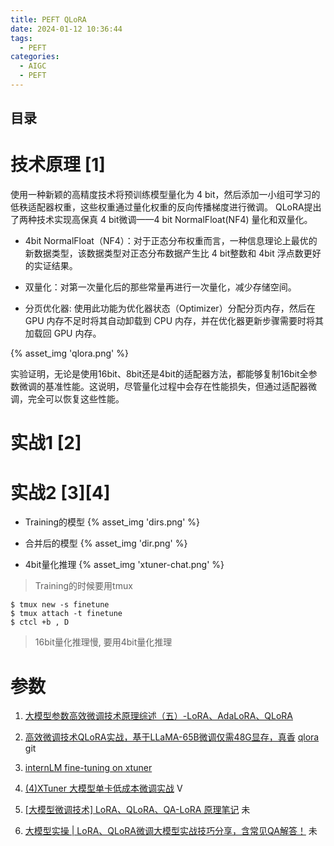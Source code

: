 ```yaml
---
title: PEFT QLoRA
date: 2024-01-12 10:36:44
tags:
  - PEFT
categories:
  - AIGC
  - PEFT
---
```


<p></p>
<!-- more -->

## 目录
<!-- toc -->

# 技术原理 [1]
使用一种新颖的高精度技术将预训练模型量化为 4 bit，然后添加一小组可学习的低秩适配器权重，这些权重通过量化权重的反向传播梯度进行微调。
QLoRA提出了两种技术实现高保真 4 bit微调——4 bit NormalFloat(NF4) 量化和双量化。

+ 4bit NormalFloat（NF4）：对于正态分布权重而言，一种信息理论上最优的新数据类型，该数据类型对正态分布数据产生比 4 bit整数和 4bit 浮点数更好的实证结果。

+ 双量化：对第一次量化后的那些常量再进行一次量化，减少存储空间。

+ 分页优化器:  使用此功能为优化器状态（Optimizer）分配分页内存，然后在 GPU 内存不足时将其自动卸载到 CPU 内存，并在优化器更新步骤需要时将其加载回 GPU 内存。

{% asset_img 'qlora.png' %}

实验证明，无论是使用16bit、8bit还是4bit的适配器方法，都能够复制16bit全参数微调的基准性能。这说明，尽管量化过程中会存在性能损失，但通过适配器微调，完全可以恢复这些性能。

# 实战1 [2]

# 实战2 [3][4]
+ Training的模型
{% asset_img 'dirs.png' %}

+ 合并后的模型
{% asset_img 'dir.png' %}

+ 4bit量化推理
{% asset_img 'xtuner-chat.png' %}

> Training的时候要用tmux
``` shell
$ tmux new -s finetune
$ tmux attach -t finetune
$ ctcl +b , D
```

> 16bit量化推理慢,  要用4bit量化推理

# 参数
1. [大模型参数高效微调技术原理综述（五）-LoRA、AdaLoRA、QLoRA](https://zhuanlan.zhihu.com/p/636215898)
2. [高效微调技术QLoRA实战，基于LLaMA-65B微调仅需48G显存，真香](https://zhuanlan.zhihu.com/p/636644164)
   [qlora](https://github.com/www6v/llm-action/tree/main/train/qlora) git
   
3. [internLM fine-tuning on xtuner](https://github.com/www6v/tutorial/tree/main/xtuner)   
4. [(4)XTuner 大模型单卡低成本微调实战](https://www.bilibili.com/video/BV1yK4y1B75J/) V


100. [[大模型微调技术] LoRA、QLoRA、QA-LoRA 原理笔记](https://zhuanlan.zhihu.com/p/671089942) 未
101. [大模型实操 | LoRA、QLoRA微调大模型实战技巧分享，含常见QA解答！](https://cloud.tencent.com/developer/article/2375230) 未
